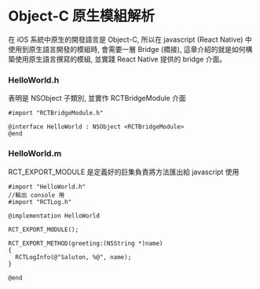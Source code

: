 # Object-C 原生模組解析

在 iOS 系統中原生的開發語言是 Object-C, 所以在 javascript (React Native) 中使用到原生語言開發的模組時, 會需要一層 Bridge (橋接), 這章介紹的就是如何構築使用原生語言撰寫的模組, 並實踐 React Native 提供的 bridge 介面。

### HelloWorld.h
表明是 NSObject 子類別, 並實作 RCTBridgeModule 介面
```objc
#import "RCTBridgeModule.h"

@interface HelloWorld : NSObject <RCTBridgeModule>
@end
```

### HelloWorld.m
RCT_EXPORT_MODULE 是定義好的巨集負責將方法匯出給 javascript 使用
```objc
#import "HelloWorld.h"
//輸出 console 用
#import "RCTLog.h" 

@implementation HelloWorld

RCT_EXPORT_MODULE();

RCT_EXPORT_METHOD(greeting:(NSString *)name)
{
  RCTLogInfo(@"Saluton, %@", name);
}

@end
```